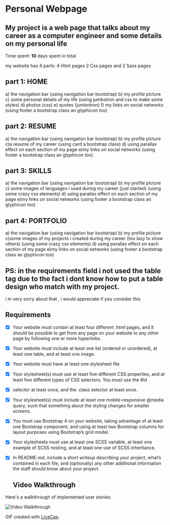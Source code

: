 # Personal Webpage

## My project is a web page that talks about my career as a computer engineer and some details on my personal life

Time spent: **10** days spent in total

my website has 4 parts: 4 Html pages 2 Css pages and 2 Sass pages

## part 1: HOME
a) the navigation bar (using navigation bar bootstrap)
b) my profile picture
c) some personal details of my life (using jumbotron and css to make some styles)
d) photos (css)
e) quotes (jumbotron)
f) my links on social networks (using footer a bootstrap class an glyphicon too)


## part 2: RESUME
a) the navigation bar (using navigation bar bootstrap)
b) my profile picture
c)a resume of my career (using card a bootstrap class)
d) using parallax effect on each section of my page
e)my links on social networks (using footer a bootstrap class an glyphicon too)

## part 3: SKILLS
a) the navigation bar (using navigation bar bootstrap)
b) my profile picture
c) some images of languages i used during my career (just started) (using some crazy css elements)
d) using parallax effect on each section of my page
e)my links on social networks (using footer a bootstrap class an glyphicon too)

## part 4: PORTFOLIO
a) the navigation bar (using navigation bar bootstrap)
b) my profile picture
c)some images of my projects i created during my career (too lazy to show others) (using some crazy css elements)
d) using parallax effect on each section of my page
e)my links on social networks (using footer a bootstrap class an glyphicon too)


## PS: in the requirements field i not used the table tag due to the fact i dont know how to put a table design who match with my project.
  i m very sorry about that , i would appreciate  if you consider this 


  ## Requirements

* [X] Your website must contain at least four different .html pages, and it should be possible to get from any page on your website to any other page by following one or more hyperlinks.
* [X] Your website must include at least one list (ordered or unordered), at least one table, and at least one image.
* [X] Your website must have at least one stylesheet file.
* [X] Your stylesheet(s) must use at least five different CSS properties, and at least five different types of CSS selectors. You must use the #id 
* [X] selector at least once, and the .class selector at least once.
* [X] Your stylesheet(s) must include at least one mobile-responsive @media query, such that something about the styling changes for smaller screens.
* [X] You must use Bootstrap 4 on your website, taking advantage of at least one Bootstrap component, and using at least two Bootstrap columns for layout purposes using Bootstrap’s grid model.
* [X] Your stylesheets must use at least one SCSS variable, at least one example of SCSS nesting, and at least one use of SCSS inheritance.
* [X] In README.md, include a short writeup describing your project, what’s contained in each file, and (optionally) any other additional information the staff should know about your project.


  ## Video Walkthrough

Here's a walkthrough of implemented user stories:

<img src='walkthrough.gif' width='' alt='Video Walkthrough' />

GIF created with [LiceCap](http://www.cockos.com/licecap/).